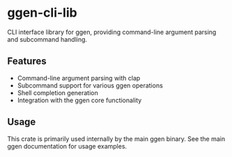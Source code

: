 # ggen-cli-lib

CLI interface library for ggen, providing command-line argument parsing and subcommand handling.

## Features

- Command-line argument parsing with clap
- Subcommand support for various ggen operations
- Shell completion generation
- Integration with the ggen core functionality

## Usage

This crate is primarily used internally by the main ggen binary. See the main ggen documentation for usage examples.
